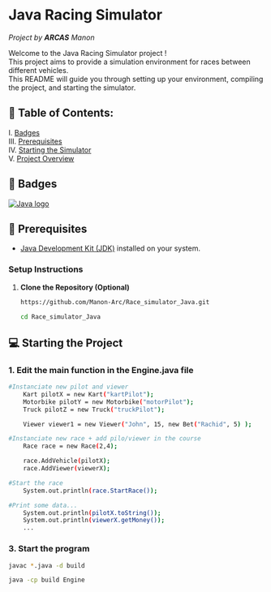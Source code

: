 # Java Racing Simulator

*Project by __ARCAS__ Manon*

Welcome to the Java Racing Simulator project ! <br>
This project aims to provide a simulation environment for races between different vehicles. <br>
This README will guide you through setting up your environment, compiling the project, and starting the simulator.

## 📌 Table of Contents:

I. [Badges](#🎯-badges)    
III. [Prerequisites](#🔧-prerequisites)  
IV. [Starting the Simulator](#💻-starting-the-simulator)  
V. [Project Overview](#🌟-project-overview)  

## 🎯 Badges

[![Java logo](https://img.shields.io/badge/Language-Java-red
)](https://www.java.com/fr/)


## 🔧 Prerequisites

- [Java Development Kit (JDK)](https://www.oracle.com/fr/java/technologies/downloads/) installed on your system.


### Setup Instructions

1. **Clone the Repository (Optional)**
   ```bash
   https://github.com/Manon-Arc/Race_simulator_Java.git

   cd Race_simulator_Java
   ```

## 💻 Starting the Project

### 1. Edit the main function in the Engine.java file

```bash
#Instanciate new pilot and viewer
    Kart pilotX = new Kart("kartPilot");
    Motorbike pilotY = new Motorbike("motorPilot");
    Truck pilotZ = new Truck("truckPilot");

    Viewer viewer1 = new Viewer("John", 15, new Bet("Rachid", 5) );

#Instanciate new race + add pilo/viewer in the course
    Race race = new Race(2,4);

    race.AddVehicle(pilotX);
    race.AddViewer(viewerX);

#Start the race
    System.out.println(race.StartRace());

#Print some data...
    System.out.println(pilotX.toString());
    System.out.println(viewerX.getMoney());
    ...
```

### 3. Start the program
```bash
javac *.java -d build

java -cp build Engine
```